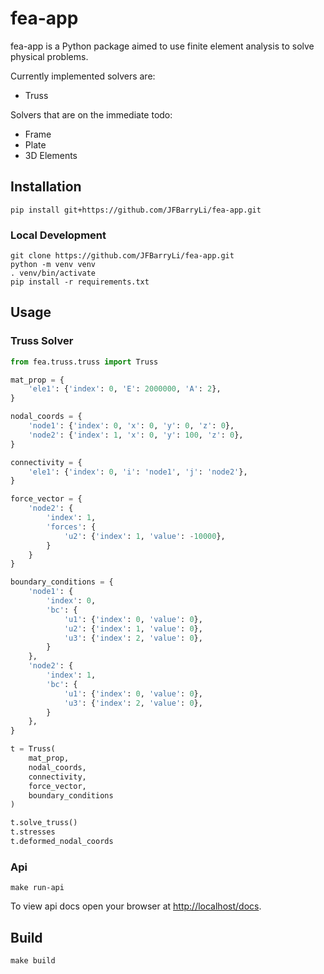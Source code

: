 # fea-app

fea-app is a Python package aimed to use finite element analysis to solve physical problems.

Currently implemented solvers are:
- Truss

Solvers that are on the immediate todo:
- Frame
- Plate
- 3D Elements

## Installation

```shell
pip install git+https://github.com/JFBarryLi/fea-app.git
```

### Local Development

```shell
git clone https://github.com/JFBarryLi/fea-app.git
python -m venv venv
. venv/bin/activate
pip install -r requirements.txt
```

## Usage

### Truss Solver

```Python
from fea.truss.truss import Truss

mat_prop = {
    'ele1': {'index': 0, 'E': 2000000, 'A': 2},
}

nodal_coords = {
    'node1': {'index': 0, 'x': 0, 'y': 0, 'z': 0},
    'node2': {'index': 1, 'x': 0, 'y': 100, 'z': 0},
}

connectivity = {
    'ele1': {'index': 0, 'i': 'node1', 'j': 'node2'},
}

force_vector = {
    'node2': {
        'index': 1,
        'forces': {
            'u2': {'index': 1, 'value': -10000},
        }
    }
}

boundary_conditions = {
    'node1': {
        'index': 0,
        'bc': {
            'u1': {'index': 0, 'value': 0},
            'u2': {'index': 1, 'value': 0},
            'u3': {'index': 2, 'value': 0},
        }
    },
    'node2': {
        'index': 1,
        'bc': {
            'u1': {'index': 0, 'value': 0},
            'u3': {'index': 2, 'value': 0},
        }
    },
}

t = Truss(
    mat_prop,
    nodal_coords,
    connectivity,
    force_vector,
    boundary_conditions
)

t.solve_truss()
t.stresses
t.deformed_nodal_coords
```

### Api

```shell
make run-api
```

To view api docs open your browser at <a href="http://localhost/docs" class="external-link" target="_blank">http://localhost/docs</a>.

## Build

```shell
make build
```
